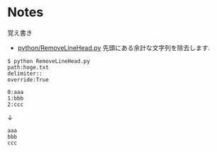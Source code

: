 # Notes
覚え書き

* [python/RemoveLineHead.py](https://github.com/kuritaro1122/Notes/blob/main/python/RemoveLineHead.py)
先頭にある余計な文字列を除去します.
```
$ python RemoveLineHead.py
path:hoge.txt
delimiter::
override:True
```
```
0:aaa
1:bbb
2:ccc
```
↓
```
aaa
bbb
ccc
```
